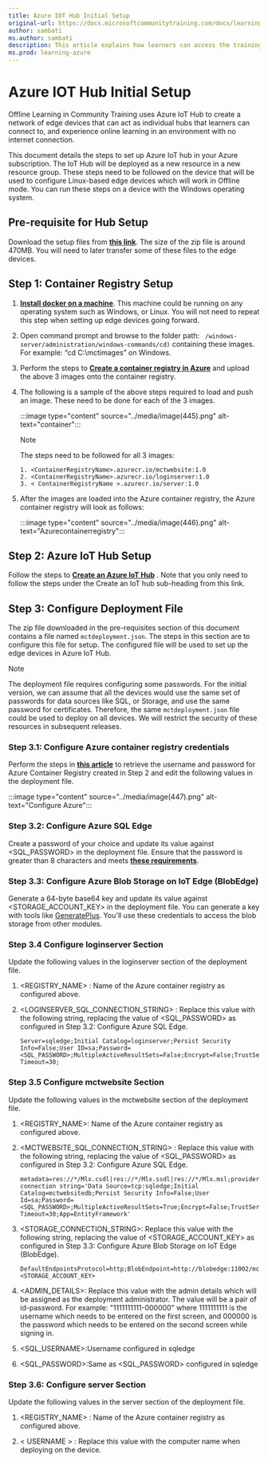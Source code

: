 ```yaml
---
title: Azure IOT Hub Initial Setup
original-url: https://docs.microsoftcommunitytraining.com/docs/learning-in-offline-mode
author: sambati
ms.author: sambati
description: This article explains how learners can access the training content in offline mode and initial setup of Azure IOT hub
ms.prod: learning-azure
---
```


# Azure IOT Hub Initial Setup

Offline Learning in  Community Training uses Azure IoT Hub to create a network of edge devices that can act as individual hubs that learners can connect to, and experience online learning in an environment with no internet connection.

This document details the steps to set up Azure IoT hub in your Azure subscription. The IoT Hub will be deployed as a new resource in a new resource group. These steps need to be followed on the device that will be used to configure Linux-based edge devices which will work in Offline mode. You can run these steps on a device with the Windows operating system.

## Pre-requisite for Hub Setup

Download the setup files from [**this link**](https://sangamapps2.blob.core.windows.net/mctoffline/Setup_Files_v2.zip). The size of the zip file is around 470MB. You will need to later transfer some of these files to the edge devices.

## Step 1: Container Registry Setup

1. [**Install docker on a machine**](https://docs.docker.com/desktop/#download-and-install). This machine could be running on any operating system such as Windows, or Linux. You will not need to repeat this step when setting up edge devices going forward.

2. Open command prompt and browse to the folder path: ` /windows-server/administration/windows-commands/cd)` containing these images. For example: “cd C:\mctimages” on Windows.

3. Perform the steps to [**Create a container registry in Azure**](/azure/container-registry/container-registry-get-started-portal) and upload the above 3 images onto the container registry.

4. The following is a sample of the above steps required to load and push an image. These need to be done for each of the 3 images.

    :::image type="content" source="../media/image(445).png" alt-text="container":::

    >[!note]
    > The steps need to be followed for all 3 images:
    >
    >```info
    > 1. <ContainerRegistryName>.azurecr.io/mctwebsite:1.0
    > 2. <ContainerRegistryName>.azurecr.io/loginserver:1.0
    > 3. < ContainerRegistryName >.azurecr.io/server:1.0

5. After the images are loaded into the Azure container registry,  the Azure container registry will look as follows:

    :::image type="content" source="../media/image(446).png" alt-text="Azurecontainerregistry":::

## Step 2: Azure IoT Hub Setup

Follow the steps to [**Create an Azure IoT Hub**](/azure/iot-hub/iot-hub-create-through-portal) . Note that you only need to follow the steps under the Create an IoT hub sub-heading from this link.

## Step 3: Configure  Deployment File

The zip file downloaded in the pre-requisites section of this document contains a file named `mctdeployment.json`. The steps in this section are to configure this file for setup. The configured file will be used to set up the edge devices in Azure IoT Hub.

>[!note]
>The deployment file requires configuring some passwords. For the initial version, we can assume that all the devices would use the same set of passwords for data sources like SQL, or Storage, and use the same password for certificates. Therefore, the same `mctdeployment.json` file could be used to deploy on all devices. We will restrict the security of these resources in subsequent releases.

### Step 3.1:  Configure Azure container registry credentials

Perform the steps in [**this article**](/azure/container-registry/container-registry-authentication) to retrieve the username and password for Azure Container Registry created in Step 2 and edit the following values in the deployment file.

 :::image type="content" source="../media/image(447).png" alt-text="Configure Azure":::

### Step 3.2: Configure Azure SQL Edge

Create a password of your choice and update its value against <SQL_PASSWORD> in the deployment file. Ensure that the password is greater than 8 characters and meets [**these requirements**](/sql/relational-databases/security/password-policy?view=sql-server-ver15).

### Step 3.3: Configure Azure Blob Storage on IoT Edge (BlobEdge)

Generate a 64-byte base64 key and update its value against <STORAGE_ACCOUNT_KEY> in the deployment file. You can generate a key with tools like [GeneratePlus](https://generate.plus/en/base64). You'll use these credentials to access the blob storage from other modules.

### Step 3.4 Configure loginserver Section

Update the following values in the loginserver section of the deployment file.

1. <REGISTRY_NAME> : Name of the Azure container registry as configured above.

2. <LOGINSERVER_SQL_CONNECTION_STRING> : Replace this value with the following string, replacing the value of <SQL_PASSWORD> as configured in Step 3.2: Configure Azure SQL Edge.

    ```Connection String
    Server=sqledge;Initial Catalog=loginserver;Persist Security Info=False;User ID=sa;Password=<SQL_PASSWORD>;MultipleActiveResultSets=False;Encrypt=False;TrustServerCertificate=True;Connection Timeout=30;
    ```

### Step 3.5 Configure mctwebsite Section

Update the following values in the mctwebsite section of the deployment file.

1. <REGISTRY_NAME>: Name of the Azure container registry as configured above.

2. <MCTWEBSITE_SQL_CONNECTION_STRING> : Replace this value with the following string, replacing the value of <SQL_PASSWORD> as configured in Step 3.2: Configure Azure SQL Edge.

    ```Connection String
    metadata=res://*/Mlx.csdl|res://*/Mlx.ssdl|res://*/Mlx.msl;provider=System.Data.SqlClient;provider connection string='Data Source=tcp:sqledge;Initial Catalog=mctwebsitedb;Persist Security Info=False;User Id=sa;Password=<SQL_PASSWORD>;MultipleActiveResultSets=True;Encrypt=False;TrustServerCertificate=True;Connection Timeout=30;App=EntityFramework'
    ```

3. <STORAGE_CONNECTION_STRING>:  Replace this value with the following string, replacing the value of <STORAGE_ACCOUNT_KEY> as configured in Step 3.3: Configure Azure Blob Storage on IoT Edge (BlobEdge).

    ```Connection String
    DefaultEndpointsProtocol=http;BlobEndpoint=http://blobedge:11002/mctstorage;AccountName=mctstorage;AccountKey=<STORAGE_ACCOUNT_KEY>
    ```

4. <ADMIN_DETAILS>: Replace this value with the admin details which will be assigned as the deployment administrator. The value will be a pair of id-password. For example:  "1111111111-000000" where 1111111111 is the username which needs to be entered on the first screen, and 000000 is the password which needs to be entered on the second screen while signing in.

5. <SQL_USERNAME>:Username configured in sqledge

6. <SQL_PASSWORD>:Same as <SQL_PASSWORD> configured in sqledge

### Step 3.6: Configure server Section

Update the following values in the server section of the deployment file.

1. <REGISTRY_NAME> : Name of the Azure container registry as configured above.

2. < USERNAME > : Replace this value with the computer name when deploying on the device.
